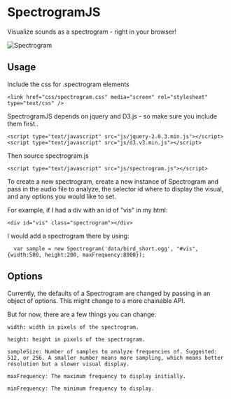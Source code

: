 # SpectrogramJS

Visualize sounds as a spectrogram - right in your browser!

![Spectrogram](vlandham.github.com/spectrogramJS/example.png)

## Usage 

Include the css for .spectrogram elements

    <link href="css/spectrogram.css" media="screen" rel="stylesheet" type="text/css" />

SpectrogramJS depends on jquery and D3.js - so make sure you include them first..


    <script type="text/javascript" src="js/jquery-2.0.3.min.js"></script>
    <script type="text/javascript" src="js/d3.v3.min.js"></script>


Then source spectrogram.js


    <script type="text/javascript" src="js/spectrogram.js"></script>

To create a new spectrogram, create a new instance of Spectrogram and pass in the audio file to analyze, the selector id where to display the visual, and any options you would like to set.

For example, if I had a div with an id of "vis" in my html:

    <div id="vis" class="spectrogram"></div>

I would add a spectrogram there by using:

      var sample = new Spectrogram('data/bird_short.ogg', "#vis", {width:500, height:200, maxFrequency:8000});

## Options

Currently, the defaults of a Spectrogram are changed by passing in an object of options. This might change to a more chainable API.

But for now, there are a few things you can change:

    width: width in pixels of the spectrogram.

    height: height in pixels of the spectrogram.

    sampleSize: Number of samples to analyze frequencies of. Suggested: 512, or 256. A smaller number means more sampling, which means better resolution but a slower visual display.

    maxFrequency: The maximum frequency to display initially. 

    minFrequency: The minimum frequency to display.
